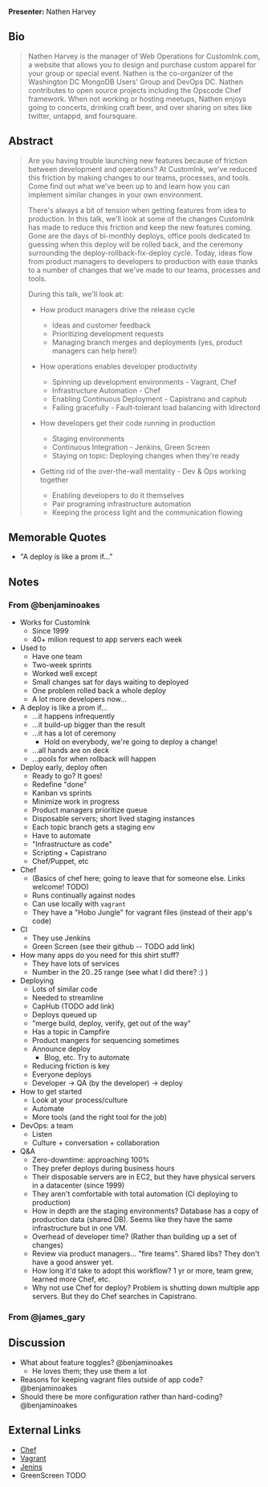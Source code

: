 **Presenter:** Nathen Harvey

## Bio

> Nathen Harvey is the manager of Web Operations for CustomInk.com, a website that allows you to design and purchase custom apparel for your group or special event. Nathen is the co-organizer of the Washington DC MongoDB Users' Group and DevOps DC. Nathen contributes to open source projects including the Opscode Chef framework.  When not working or hosting meetups, Nathen enjoys going to concerts, drinking craft beer, and over sharing on sites like twitter, untappd, and foursquare.

## Abstract

> Are you having trouble launching new features because of friction between development and operations?  At CustomInk, we've reduced this friction by making changes to our teams, processes, and tools.  Come find out what we've been up to and learn how you can implement similar changes in your own environment.
>
> There's always a bit of tension when getting features from idea to production.  In this talk, we'll look at some of the changes CustomInk has made to reduce this friction and keep the new features coming.  Gone are the days of bi-monthly deploys, office pools dedicated to guessing when this deploy will be rolled back, and the ceremony surrounding the deploy-rollback-fix-deploy cycle.  Today, ideas flow from product managers to developers to production with ease thanks to a number of changes that we've made to our teams, processes and tools.
>
> During this talk, we'll look at:
>
> * How product managers drive the release cycle
>   * Ideas and customer feedback
>   * Prioritizing development requests
>   * Managing branch merges and deployments (yes, product managers can help here!)
>
> * How operations enables developer productivity
>   * Spinning up development environments - Vagrant, Chef
>   * Infrastructure Automation - Chef
>   * Enabling Continuous Deployment - Capistrano and caphub
>   * Failing gracefully - Fault-tolerant load balancing with ldirectord
>
> * How developers get their code running in production
>   * Staging environments
>   * Continuous Integration - Jenkins, Green Screen
>   * Staying on topic:  Deploying changes when they're ready
>   
> * Getting rid of the over-the-wall mentality - Dev & Ops working together
>   * Enabling developers to do it themselves
>   * Pair programing infrastructure automation
>   * Keeping the process light and the communication flowing

## Memorable Quotes

* "A deploy is like a prom if..."

## Notes

### From @benjaminoakes

* Works for CustomInk
    * Since 1999
    * 40+ milion request to app servers each week
* Used to
    * Have one team
    * Two-week sprints
    * Worked well except
    * Small changes sat for days waiting to deployed
    * One problem rolled back a whole deploy
    * A lot more developers now...
* A deploy is like a prom if...
    * ...it happens infrequently
    * ...it build-up bigger than the result
    * ...it has a lot of ceremony
        * Hold on everybody, we're going to deploy a change!
    * ...all hands are on deck
    * ...pools for when rollback will happen
* Deploy early, deploy often
    * Ready to go?  It goes!
    * Redefine "done"
    * Kanban vs sprints
    * Minimize work in progress
    * Product managers prioritize queue
    * Disposable servers; short lived staging instances
    * Each topic branch gets a staging env
    * Have to automate
    * "Infrastructure as code"
    * Scripting + Capistrano
    * Chef/Puppet, etc
* Chef
    * (Basics of chef here; going to leave that for someone else.  Links welcome! TODO)
    * Runs continually against nodes
    * Can use locally with `vagrant`
    * They have a "Hobo Jungle" for vagrant files (instead of their app's code)
* CI
    * They use Jenkins
    * Green Screen (see their github -- TODO add link)
* How many apps do you need for this shirt stuff?
    * They have lots of services
    * Number in the 20..25 range (see what I did there?  :) )
* Deploying
    * Lots of similar code
    * Needed to streamline
    * CapHub (TODO add link)
    * Deploys queued up
    * "merge build, deploy, verify, get out of the way"
    * Has a topic in Campfire
    * Product mangers for sequencing sometimes
    * Announce deploy
        * Blog, etc.  Try to automate
    * Reducing friction is key
    * Everyone deploys
    * Developer -> QA (by the developer) -> deploy
* How to get started
    * Look at your process/culture
    * Automate
    * More tools (and the right tool for the job)
* DevOps: a team
    * Listen
    * Culture + conversation + collaboration
* Q&A
    * Zero-downtime: approaching 100%
    * They prefer deploys during business hours
    * Their disposable servers are in EC2, but they have physical servers in a datacenter (since 1999)
    * They aren't comfortable with total automation (CI deploying to production)
    * How in depth are the staging environments?  Database has a copy of production data (shared DB).  Seems like they have the same infrastructure but in one VM.
    * Overhead of developer time?  (Rather than building up a set of changes)
    * Review via product managers... "fire teams".  Shared libs?  They don't have a good answer yet.
    * How long it'd take to adopt this workflow?  1 yr or more, team grew, learned more Chef, etc.
    * Why not use Chef for deploy?  Problem is shutting down multiple app servers.  But they do Chef searches in Capistrano.

### From @james_gary

## Discussion

* What about feature toggles?  @benjaminoakes
    * He loves them; they use them a lot
* Reasons for keeping vagrant files outside of app code?  @benjaminoakes
* Should there be more configuration rather than hard-coding?  @benjaminoakes

## External Links

* [Chef](http://www.opscode.com/chef)
* [Vagrant](http://vagantup.com/)
* [Jenins](http://jenkins-ci.org)
* GreenScreen TODO
